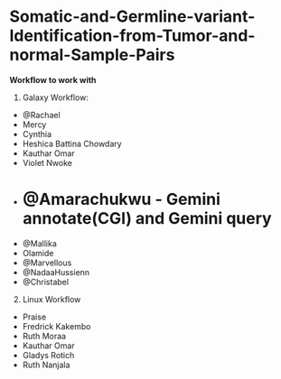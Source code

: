 # Somatic-and-Germline-variant-Identification-from-Tumor-and-normal-Sample-Pairs


**Workflow to work with**

1. Galaxy Workflow:
- @Rachael 
- Mercy
- Cynthia
- Heshica Battina Chowdary
- Kauthar Omar
-  Violet Nwoke
- # **@Amarachukwu - Gemini annotate(CGI) and Gemini query**
- @Mallika
- Olamide 
- @Marvellous
- @NadaaHussienn
- @Christabel

2. Linux Workflow
- Praise 
- Fredrick Kakembo
- Ruth Moraa
- Kauthar Omar
- Gladys Rotich
- Ruth Nanjala


